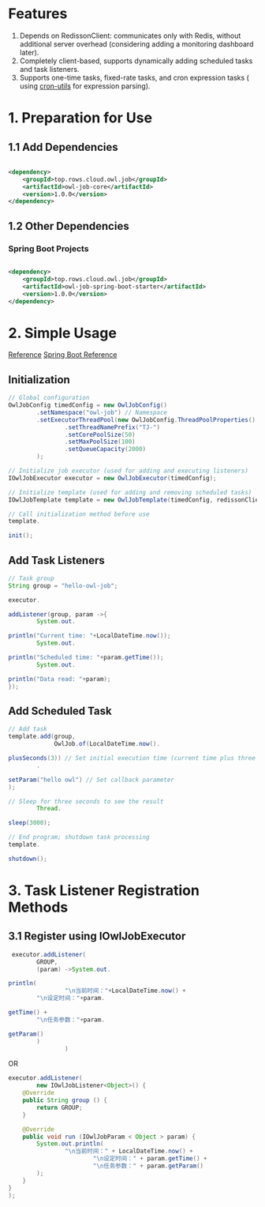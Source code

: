 # Features

1. Depends on RedissonClient: communicates only with Redis, without additional server overhead (considering adding a
   monitoring dashboard later).
2. Completely client-based, supports dynamically adding scheduled tasks and task listeners.
3. Supports one-time tasks, fixed-rate tasks, and cron expression tasks (
   using [cron-utils](https://github.com/jmrozanec/cron-utils) for expression parsing).

# 1. Preparation for Use

## 1.1 Add Dependencies

```xml

<dependency>
    <groupId>top.rows.cloud.owl.job</groupId>
    <artifactId>owl-job-core</artifactId>
    <version>1.0.0</version>
</dependency>
```

## 1.2 Other Dependencies

### Spring Boot Projects

```xml

<dependency>
    <groupId>top.rows.cloud.owl.job</groupId>
    <artifactId>owl-job-spring-boot-starter</artifactId>
    <version>1.0.0</version>
</dependency>
```

# 2. Simple Usage

[Reference](/owl-job-core/src/test/java/top/rows/cloud/owl/job/core)
[Spring Boot Reference](/owl-job-spring-boot-starter/src/test/java/top/rows/cloud/owl/job/spring)

## Initialization

```java
// Global configuration
OwlJobConfig timedConfig = new OwlJobConfig()
        .setNamespace("owl-job") // Namespace
        .setExecutorThreadPool(new OwlJobConfig.ThreadPoolProperties()
                .setThreadNamePrefix("TJ-")
                .setCorePoolSize(50)
                .setMaxPoolSize(100)
                .setQueueCapacity(2000)
        );

// Initialize job executor (used for adding and executing listeners)
IOwlJobExecutor executor = new OwlJobExecutor(timedConfig);

// Initialize template (used for adding and removing scheduled tasks)
IOwlJobTemplate template = new OwlJobTemplate(timedConfig, redissonClient, executor);

// Call initialization method before use
template.

init();
```

## Add Task Listeners

```java
// Task group
String group = "hello-owl-job";

executor.

addListener(group, param ->{
        System.out.

println("Current time: "+LocalDateTime.now());
        System.out.

println("Scheduled time: "+param.getTime());
        System.out.

println("Data read: "+param);
});
```

## Add Scheduled Task

```java
// Add task
template.add(group,
             OwlJob.of(LocalDateTime.now().

plusSeconds(3)) // Set initial execution time (current time plus three seconds)
        .

setParam("hello owl") // Set callback parameter
);

// Sleep for three seconds to see the result
        Thread.

sleep(3000);

// End program; shutdown task processing
template.

shutdown();
```

# 3. Task Listener Registration Methods

## 3.1 Register using IOwlJobExecutor

```java
 executor.addListener(
        GROUP,
        (param) ->System.out.

println(
                "\n当前时间："+LocalDateTime.now() +
        "\n设定时间："+param.

getTime() +
        "\n任务参数："+param.

getParam()
        )
                )
```

OR

```java
executor.addListener(
        new IOwlJobListener<Object>() {
    @Override
    public String group () {
        return GROUP;
    }

    @Override
    public void run (IOwlJobParam < Object > param) {
        System.out.println(
                "\n当前时间：" + LocalDateTime.now() +
                        "\n设定时间：" + param.getTime() +
                        "\n任务参数：" + param.getParam()
        );
    }
}
);
```